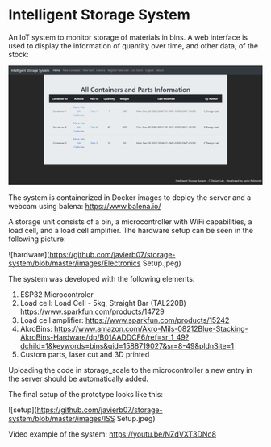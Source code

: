 # Intelligent Storage System
An IoT system to monitor storage of materials in bins. A web interface is used to display the information of quantity over time, and other data, of the stock:

![web-gui](https://github.com/javierb07/storage-system/blob/master/images/system-info.jpeg?raw=true)

The system is containerized in Docker images to deploy the server and a webcam using balena: https://www.balena.io/

A storage unit consists of a bin, a microcontroller with WiFi capabilities, a load cell, and a load cell amplifier. The hardware setup can be seen in the following picture:

![hardware](https://github.com/javierb07/storage-system/blob/master/images/Electronics Setup.jpeg)

The system was developed with the following elements:

1. ESP32 Microcontroler
2. Load cell: Load Cell - 5kg, Straight Bar (TAL220B) https://www.sparkfun.com/products/14729
3. Load cell amplifier: https://www.sparkfun.com/products/15242
4. AkroBins: https://www.amazon.com/Akro-Mils-08212Blue-Stacking-AkroBins-Hardware/dp/B01AADDCF6/ref=sr_1_49?dchild=1&keywords=bins&qid=1588719027&sr=8-49&pldnSite=1
5. Custom parts, laser cut and 3D printed

Uploading the code in storage_scale to the microcontroller a new entry in the server should be automatically added.

The final setup of the prototype looks like this:

![setup](https://github.com/javierb07/storage-system/blob/master/images/ISS Setup.jpeg)

Video example of the system: https://youtu.be/NZdVXT3DNc8